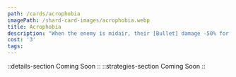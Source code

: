 ```yaml
---
path: /cards/acrophobia
imagePath: /shard-card-images/acrophobia.webp
title: Acrophobia
description: "When the enemy is midair, their [Bullet] damage -50% for 2s."
cost: '3'
tags:
---
```

::details-section
Coming Soon
::
::strategies-section
Coming Soon
::